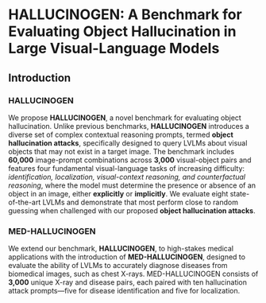# HALLUCINOGEN: A Benchmark for Evaluating Object Hallucination in Large Visual-Language Models

## Introduction

### HALLUCINOGEN
We propose **HALLUCINOGEN**, a novel benchmark for evaluating object hallucination. Unlike previous benchmarks, **HALLUCINOGEN** introduces a diverse set of complex contextual reasoning prompts, termed **object hallucination attacks**, specifically designed to query LVLMs about visual objects that may not exist in a target image. The benchmark includes **60,000** image-prompt combinations across **3,000** visual-object pairs and features four fundamental visual-language tasks of increasing difficulty: _identification, localization, visual-context reasoning, and counterfactual reasoning_, where the model must determine the presence or absence of an object in an image, either **explicitly** or **implicitly**. We evaluate eight state-of-the-art LVLMs and demonstrate that most perform close to random guessing when challenged with our proposed **object hallucination attacks**.

### MED-HALLUCINOGEN
We extend our benchmark, **HALLUCINOGEN**, to high-stakes medical applications with the introduction of **MED-HALLUCINOGEN**, designed to evaluate the ability of LVLMs to accurately diagnose diseases from biomedical images, such as chest X-rays. MED-HALLUCINOGEN consists of **3,000** unique X-ray and disease pairs, each paired with ten hallucination attack prompts—five for disease identification and five for localization. 
